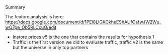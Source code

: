 Summary

The feature analysis is here: https://docs.google.com/document/d/1PEl8LIGKCkheEShAUfCafwJW2Wu_wQ7pe_Ob5RLCcuQ/edit

- Instore prices v5 is the one that contains the results for hypothesis 1 
- Traffic is the first version we did to evaluate traffic, traffic v2 is the same but the universe in only top partners

